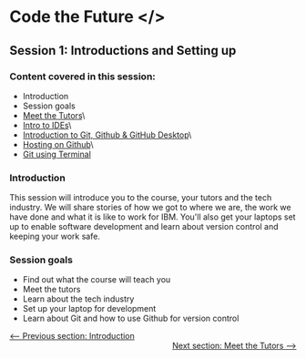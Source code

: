 # Code the Future </>

## Session 1: Introductions and Setting up

### Content covered in this session:

- Introduction
- Session goals
- [Meet the Tutors](Meet_the_tutors.md)\
- [Intro to IDEs](intro_to_ide.md)\
- [Introduction to Git, Github & GitHub Desktop](intro_to_github.md)\
- [Hosting on Github](hosting_on_github_pages.md)\
- [Git using Terminal](git_and_terminal.md)

### Introduction

This session will introduce you to the course, your tutors and the tech industry.
We will share stories of how we got to where we are, the work we have done and what it is like to work for IBM.
You'll also get your laptops set up to enable software development and learn about version control and keeping your work safe.

### Session goals

- Find out what the course will teach you
- Meet the tutors
- Learn about the tech industry
- Set up your laptop for development
- Learn about Git and how to use Github for version control

<div style="width: 100%">
<a href='../README.md' ><-- Previous section: Introduction</a>
<div align="right"><a  href='Meet_the_tutors.md'>Next section: Meet the Tutors --></a></div>
</div>
